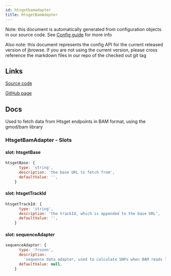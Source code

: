 ```yaml
---
id: htsgetbamadapter
title: HtsgetBamAdapter
---
```


Note: this document is automatically generated from configuration objects in our
source code. See [Config guide](/docs/config_guide) for more info

Also note: this document represents the config API for the current released
version of jbrowse. If you are not using the current version, please cross
reference the markdown files in our repo of the checked out git tag

## Links

[Source code](https://github.com/GMOD/jbrowse-components/blob/main/plugins/alignments/src/HtsgetBamAdapter/configSchema.ts)

[GitHub page](https://github.com/GMOD/jbrowse-components/tree/main/website/docs/config/HtsgetBamAdapter.md)

## Docs

Used to fetch data from Htsget endpoints in BAM format, using the gmod/bam
library

### HtsgetBamAdapter - Slots

#### slot: htsgetBase

```js
htsgetBase: {
      type: 'string',
      description: 'the base URL to fetch from',
      defaultValue: '',
    }
```

#### slot: htsgetTrackId

```js
htsgetTrackId: {
      type: 'string',
      description: 'the trackId, which is appended to the base URL',
      defaultValue: '',
    }
```

#### slot: sequenceAdapter

```js
sequenceAdapter: {
      type: 'frozen',
      description:
        'sequence data adapter, used to calculate SNPs when BAM reads lacking MD tags',
      defaultValue: null,
    }
```

